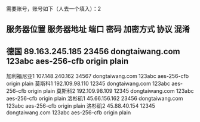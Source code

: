 需要账号，账号如下（人去一个填入）：2
## 服务器位置	服务器地址	  端口	  密码	 加密方式	 协议	   混淆
## 德国	89.163.245.185	  23456  	dongtaiwang.com   123abc	aes-256-cfb	  origin 	plain

加利福尼亚1	107.148.240.162	34567	dongtaiwang.com 123abc	aes-256-cfb	origin	plain
莫斯科1	192.109.98.110	12345	dongtaiwang.com 123abc	aes-256-cfb	origin	plain
莫斯科2	192.109.98.109	12345	dongtaiwang.com 123abc	aes-256-cfb	origin	plain
洛杉矶1	45.66.156.162	23456	dongtaiwang.com 123abc	aes-256-cfb	origin	plain
洛杉矶2	45.88.40.154	12345	dongtaiwang.com 123abc	aes-256-cfb	origin	plain
